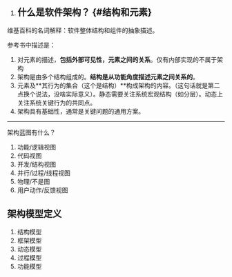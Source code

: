 1. ## **什么是软件架构？** {#结构和元素}

维基百科的名词解释：软件整体结构和组件的抽象描述。

参考书中描述是：

1. 对元素的描述，**包括外部可见性，元素之间的关系**。仅有内部实现的不属于架构
2. 架构是由多个结构组成的。**结构是从功能角度描述元素之间关系的**。
3. 元素及**其行为的集合（这个是结构）**构成架构的内容。（这句话就是第二点换个说法，没啥实际意义）。静态需要关注系统宏观结构（如分层）。动态上关注系统关键行为的共同点。
4. 架构具有基础性，通常是关键问题的通用方案。

---

架构蓝图有什么？

1. 功能/逻辑视图
2. 代码视图
3. 开发/结构视图
4. 并行/过程/线程视图
5. 物理/不是图
6. 用户动作/反馈视图

## 架构模型定义

1. 结构模型
2. 框架模型
3. 动态模型
4. 过程模型
5. 功能模型



